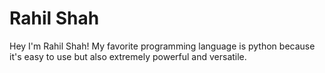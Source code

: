 # Rahil Shah

Hey I'm Rahil Shah! My favorite programming language is python because it's easy to use but also extremely powerful and versatile. 
